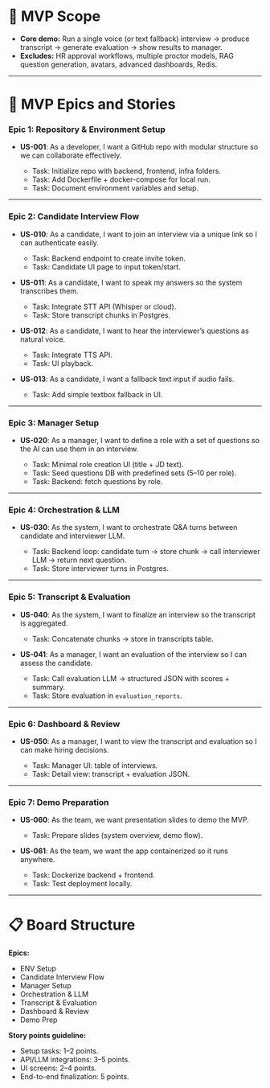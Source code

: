 

# 🎯 MVP Scope

* **Core demo:** Run a single voice (or text fallback) interview → produce transcript → generate evaluation → show results to manager.
* **Excludes:** HR approval workflows, multiple proctor models, RAG question generation, avatars, advanced dashboards, Redis.

---

# 📂 MVP Epics and Stories

### Epic 1: Repository & Environment Setup

* **US-001**: As a developer, I want a GitHub repo with modular structure so we can collaborate effectively.

  * Task: Initialize repo with backend, frontend, infra folders.
  * Task: Add Dockerfile + docker-compose for local run.
  * Task: Document environment variables and setup.

---

### Epic 2: Candidate Interview Flow

* **US-010**: As a candidate, I want to join an interview via a unique link so I can authenticate easily.

  * Task: Backend endpoint to create invite token.
  * Task: Candidate UI page to input token/start.
* **US-011**: As a candidate, I want to speak my answers so the system transcribes them.

  * Task: Integrate STT API (Whisper or cloud).
  * Task: Store transcript chunks in Postgres.
* **US-012**: As a candidate, I want to hear the interviewer’s questions as natural voice.

  * Task: Integrate TTS API.
  * Task: UI playback.
* **US-013**: As a candidate, I want a fallback text input if audio fails.

  * Task: Add simple textbox fallback in UI.

---

### Epic 3: Manager Setup

* **US-020**: As a manager, I want to define a role with a set of questions so the AI can use them in an interview.

  * Task: Minimal role creation UI (title + JD text).
  * Task: Seed questions DB with predefined sets (5–10 per role).
  * Task: Backend: fetch questions by role.

---

### Epic 4: Orchestration & LLM

* **US-030**: As the system, I want to orchestrate Q\&A turns between candidate and interviewer LLM.

  * Task: Backend loop: candidate turn → store chunk → call interviewer LLM → return next question.
  * Task: Store interviewer turns in Postgres.

---

### Epic 5: Transcript & Evaluation

* **US-040**: As the system, I want to finalize an interview so the transcript is aggregated.

  * Task: Concatenate chunks → store in transcripts table.
* **US-041**: As a manager, I want an evaluation of the interview so I can assess the candidate.

  * Task: Call evaluation LLM → structured JSON with scores + summary.
  * Task: Store evaluation in `evaluation_reports`.

---

### Epic 6: Dashboard & Review

* **US-050**: As a manager, I want to view the transcript and evaluation so I can make hiring decisions.

  * Task: Manager UI: table of interviews.
  * Task: Detail view: transcript + evaluation JSON.

---

### Epic 7: Demo Preparation

* **US-060**: As the team, we want presentation slides to demo the MVP.

  * Task: Prepare slides (system overview, demo flow).
* **US-061**: As the team, we want the app containerized so it runs anywhere.

  * Task: Dockerize backend + frontend.
  * Task: Test deployment locally.

---

# 📋 Board Structure

**Epics:**

* ENV Setup
* Candidate Interview Flow
* Manager Setup
* Orchestration & LLM
* Transcript & Evaluation
* Dashboard & Review
* Demo Prep

**Story points guideline:**

* Setup tasks: 1–2 points.
* API/LLM integrations: 3–5 points.
* UI screens: 2–4 points.
* End-to-end finalization: 5 points.

